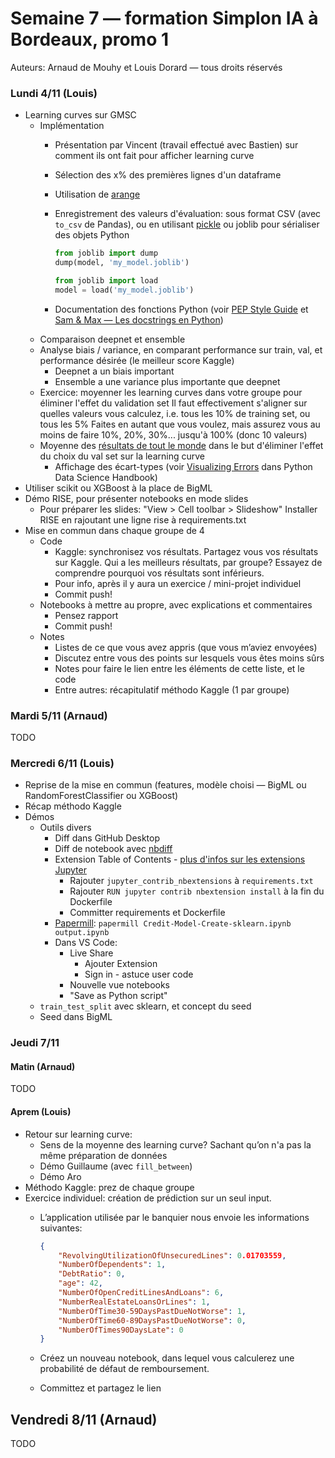 # Semaine 7 — formation Simplon IA à Bordeaux, promo 1

Auteurs: Arnaud de Mouhy et Louis Dorard — tous droits réservés

### Lundi 4/11 (Louis)

* Learning curves sur GMSC
  * Implémentation
    * Présentation par Vincent (travail effectué avec Bastien) sur comment ils ont fait pour afficher learning curve
    * Sélection des x% des premières lignes d'un dataframe
    * Utilisation de [arange](https://docs.scipy.org/doc/numpy/reference/generated/numpy.arange.html)
    * Enregistrement des valeurs d'évaluation: sous format CSV (avec `to_csv` de Pandas), ou en utilisant [pickle](https://docs.python.org/3/library/pickle.html) ou joblib pour sérialiser des objets Python

      ```python
      from joblib import dump
      dump(model, 'my_model.joblib')
      ```

      ```python
      from joblib import load
      model = load('my_model.joblib')
      ```

    * Documentation des fonctions Python (voir [PEP Style Guide](https://www.python.org/dev/peps/pep-0008/#documentation-strings) et [Sam & Max — Les docstrings en Python](http://sametmax.com/les-docstrings/))
  * Comparaison deepnet et ensemble
  * Analyse biais / variance, en comparant performance sur train, val, et performance désirée (le meilleur score Kaggle)
    * Deepnet a un biais important
    * Ensemble a une variance plus importante que deepnet
  * Exercice: moyenner les learning curves dans votre groupe pour éliminer l'effet du validation set
Il faut effectivement s'aligner sur quelles valeurs vous calculez, i.e. tous les 10% de training set, ou tous les 5%
Faites en autant que vous voulez, mais assurez vous au moins de faire 10%, 20%, 30%... jusqu'à 100% (donc 10 valeurs)
  * Moyenne des [résultats de tout le monde](https://docs.google.com/spreadsheets/u/1/d/1XuezFZKoyRtHubATAl1nIZkhrcRa_s9dN2qbhoOe1Sg/edit?usp=drive_web&ouid=115265639304725013273) dans le but d'éliminer l'effet du choix du val set sur la learning curve
    * Affichage des écart-types (voir [Visualizing Errors](https://jakevdp.github.io/PythonDataScienceHandbook/04.03-errorbars.html) dans Python Data Science Handbook)
* Utiliser scikit ou XGBoost à la place de BigML
* Démo RISE, pour présenter notebooks en mode slides
  * Pour préparer les slides: "View > Cell toolbar > Slideshow"
Installer RISE en rajoutant une ligne rise à requirements.txt
* Mise en commun dans chaque groupe de 4
  * Code
    * Kaggle: synchronisez vos résultats. Partagez vous vos résultats sur Kaggle. Qui a les meilleurs résultats, par groupe? Essayez de comprendre pourquoi vos résultats sont inférieurs.
    * Pour info, après il y aura un exercice / mini-projet individuel
    * Commit push!
  * Notebooks à mettre au propre, avec explications et commentaires
    * Pensez rapport
    * Commit push!
  * Notes
    * Listes de ce que vous avez appris (que vous m’aviez envoyées)
    * Discutez entre vous des points sur lesquels vous êtes moins sûrs
    * Notes pour faire le lien entre les éléments de cette liste, et le code
    * Entre autres: récapitulatif méthodo Kaggle (1 par groupe)

### Mardi 5/11 (Arnaud)

TODO

### Mercredi 6/11 (Louis)

* Reprise de la mise en commun (features, modèle choisi — BigML ou RandomForestClassifier ou XGBoost)
* Récap méthodo Kaggle
* Démos
  * Outils divers
    * Diff dans GitHub Desktop
    * Diff de notebook avec [nbdiff](https://github.com/tarmstrong/nbdiff)
    * Extension Table of Contents - [plus d'infos sur les extensions Jupyter](https://towardsdatascience.com/bringing-the-best-out-of-jupyter-notebooks-for-data-science-f0871519ca29)
      * Rajouter `jupyter_contrib_nbextensions` à `requirements.txt`
      * Rajouter `RUN jupyter contrib nbextension install` à la fin du Dockerfile
      * Committer requirements et Dockerfile
    * [Papermill](http://papermill.readthedocs.io): `papermill Credit-Model-Create-sklearn.ipynb output.ipynb`
    * Dans VS Code:
      * Live Share
        * Ajouter Extension
        * Sign in - astuce user code
      * Nouvelle vue notebooks
      * "Save as Python script"
  * `train_test_split` avec sklearn, et concept du seed
  * Seed dans BigML

### Jeudi 7/11

#### Matin (Arnaud)

TODO

#### Aprem (Louis)

* Retour sur learning curve:
  * Sens de la moyenne des learning curve? Sachant qu’on n'a pas la même préparation de données
  * Démo Guillaume (avec `fill_between`)
  * Démo Aro
* Méthodo Kaggle: prez de chaque groupe
* Exercice individuel: création de prédiction sur un seul input.
  * L’application utilisée par le banquier nous envoie les informations suivantes:

    ```json
    {
        "RevolvingUtilizationOfUnsecuredLines": 0.01703559,
        "NumberOfDependents": 1,
        "DebtRatio": 0,
        "age": 42,
        "NumberOfOpenCreditLinesAndLoans": 6,
        "NumberRealEstateLoansOrLines": 1,
        "NumberOfTime30-59DaysPastDueNotWorse": 1,
        "NumberOfTime60-89DaysPastDueNotWorse": 0,
        "NumberOfTimes90DaysLate": 0
    }
    ```

  * Créez un nouveau notebook, dans lequel vous calculerez une probabilité de défaut de remboursement.
  * Committez et partagez le lien

## Vendredi 8/11 (Arnaud)

TODO
